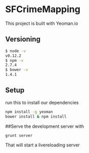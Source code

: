 # SFCrimeMapping

This project is built with Yeoman.io
## Versioning

```sh
$ node -v
v0.12.2
$ npm -v
2.7.4
$ bower -v
1.4.1
```

## Setup
run this to install our dependencies
```sh
npm install -g yeoman
bower install & npm install
```


##Serve the development server with
```sh
grunt server
```

That will start a livereloading server
